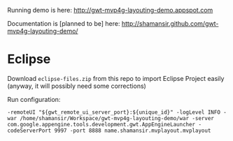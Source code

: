 Running demo is here: http://gwt-mvp4g-layouting-demo.appspot.com

Documentation is [planned to be] here: http://shamansir.github.com/gwt-mvp4g-layouting-demo/

# Eclipse

Download `eclipse-files.zip` from this repo to import Eclipse Project easily (anyway, it will possibly need some corrections)

Run configuration:

    -remoteUI "${gwt_remote_ui_server_port}:${unique_id}" -logLevel INFO -war /home/shamansir/Workspace/gwt-mvp4g-layouting-demo/war -server com.google.appengine.tools.development.gwt.AppEngineLauncher -codeServerPort 9997 -port 8888 name.shamansir.mvplayout.mvplayout
